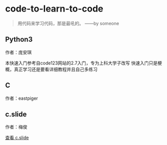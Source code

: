 # code-to-learn-to-code

> 用代码来学习代码，那是最吼的。
> ——by someone

## Python3

作者：庞安琪

本快速入门参考自code123网站的2.7入门，专为上科大学子改写
快速入门只是梗概，真正学习还是要看详细教程并且自己多练习

## C

作者：eastpiger

## c.slide

作者：梅俊

[查看 c.slide](http://go-talks.appspot.com/github.com/ShanghaitechGeekPie/code-to-learn-to-code/c.slide)
